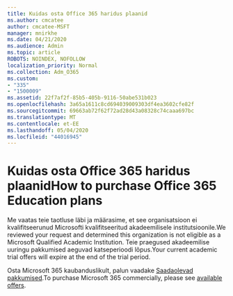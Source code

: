 ```yaml
---
title: Kuidas osta Office 365 haridus plaanid
ms.author: cmcatee
author: cmcatee-MSFT
manager: mnirkhe
ms.date: 04/21/2020
ms.audience: Admin
ms.topic: article
ROBOTS: NOINDEX, NOFOLLOW
localization_priority: Normal
ms.collection: Adm_O365
ms.custom:
- "335"
- "1500009"
ms.assetid: 22f7af2f-85b5-405b-9116-50abe531b023
ms.openlocfilehash: 3a65a1611c8cd694039009303df4ea3602cfe82f
ms.sourcegitcommit: 69663ab72f62f72ad28d43a08328c74caaa697bc
ms.translationtype: MT
ms.contentlocale: et-EE
ms.lasthandoff: 05/04/2020
ms.locfileid: "44016945"
---
```

# <a name="how-to-purchase-office-365-education-plans"></a><span data-ttu-id="f6674-102">Kuidas osta Office 365 haridus plaanid</span><span class="sxs-lookup"><span data-stu-id="f6674-102">How to purchase Office 365 Education plans</span></span>

<span data-ttu-id="f6674-103">Me vaatas teie taotluse läbi ja määrasime, et see organisatsioon ei kvalifitseerunud Microsofti kvalifitseeritud akadeemilisele institutsioonile.</span><span class="sxs-lookup"><span data-stu-id="f6674-103">We reviewed your request and determined this organization is not eligible as a Microsoft Qualified Academic Institution.</span></span> <span data-ttu-id="f6674-104">Teie praegused akadeemilise uuringu pakkumised aeguvad katseperioodi lõpus.</span><span class="sxs-lookup"><span data-stu-id="f6674-104">Your current academic trial offers will expire at the end of the trial period.</span></span>
  
<span data-ttu-id="f6674-105">Osta Microsoft 365 kaubanduslikult, palun vaadake [Saadaolevad pakkumised](https://go.microsoft.com/fwlink/p/?linkid=868433).</span><span class="sxs-lookup"><span data-stu-id="f6674-105">To purchase Microsoft 365 commercially, please see [available offers](https://go.microsoft.com/fwlink/p/?linkid=868433).</span></span>  